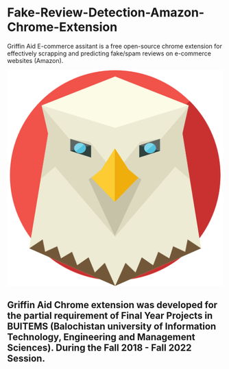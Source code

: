 # Fake-Review-Detection-Amazon-Chrome-Extension

Griffin Aid E-commerce assitant is a free open-source chrome extension for effectively scrapping
and predicting fake/spam reviews on e-commerce websites (Amazon).



![img](/512.png)
## Griffin Aid Chrome extension was developed for the partial requirement of Final Year Projects in BUITEMS (Balochistan university of Information Technology, Engineering and Management Sciences). During the Fall 2018 - Fall 2022 Session. 

